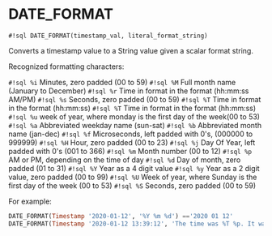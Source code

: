 # DATE_FORMAT


`#!sql DATE_FORMAT(timestamp_val, literal_format_string)`

Converts a timestamp value to a String value given a
scalar format string.

Recognized formatting characters:

`#!sql %i` Minutes, zero padded (00 to 59)
`#!sql %M` Full month name (January to December)
`#!sql %r` Time in format in the format (hh\:mm\:ss AM/PM)
`#!sql %s` Seconds, zero padded (00 to 59)
`#!sql %T` Time in format in the format (hh\:mm\:ss)
`#!sql %T` Time in format in the format (hh\:mm\:ss)
`#!sql %u` week of year, where monday is the first day of the week(00 to 53)
`#!sql %a` Abbreviated weekday name (sun-sat)
`#!sql %b` Abbreviated month name (jan-dec)
`#!sql %f` Microseconds, left padded with 0's, (000000 to 999999)
`#!sql %H` Hour, zero padded (00 to 23)
`#!sql %j` Day Of Year, left padded with 0's (001 to 366)
`#!sql %m` Month number (00 to 12)
`#!sql %p` AM or PM, depending on the time of day
`#!sql %d` Day of month, zero padded (01 to 31)
`#!sql %Y` Year as a 4 digit value
`#!sql %y` Year as a 2 digit value, zero padded (00 to 99)
`#!sql %U` Week of year, where Sunday is the first day of the week
    (00 to 53)
`#!sql %S` Seconds, zero padded (00 to 59)

For example:

```sql
DATE_FORMAT(Timestamp '2020-01-12', '%Y %m %d') =='2020 01 12'
DATE_FORMAT(Timestamp '2020-01-12 13:39:12', 'The time was %T %p. It was a %u') =='The time was 13:39:12 PM. It was a Sunday'
```


